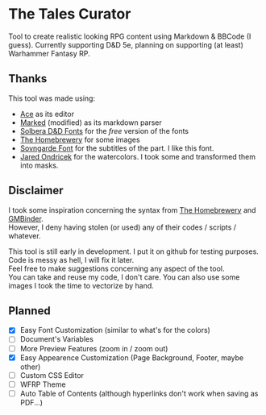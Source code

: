 # The Tales Curator
Tool to create realistic looking RPG content using Markdown & BBCode (I guess).
Currently supporting D&D 5e, planning on supporting (at least) Warhammer Fantasy RP.

## Thanks
This tool was made using:
  -  [Ace](https://github.com/ajaxorg/ace) as its editor
  -  [Marked](https://github.com/markedjs/marked) (modified) as its markdown parser
  -  [Solbera D&D Fonts](https://github.com/jonathonf/solbera-dnd-fonts) for the *free* version of the fonts
  -  [The Homebrewery](https://github.com/naturalcrit/homebrewery) for some images
  -  [Sovngarde Font](https://www.nexusmods.com/skyrimspecialedition/mods/386) for the subtitles of the part. I like this font.
  -  [Jared Ondricek](https://watercolors.giantsoup.com/) for the watercolors. I took some and transformed them into masks.


## Disclaimer
I took some inspiration concerning the syntax from [The Homebrewery](https://github.com/naturalcrit/homebrewery) and [GMBinder](https://www.gmbinder.com/).  
However, I deny having stolen (or used) any of their codes / scripts / whatever.  

This tool is still early in development. I put it on github for testing purposes. Code is messy as hell, I will fix it later.  
Feel free to make suggestions concerning any aspect of the tool.  
You can take and reuse my code, I don't care. You can also use some images I took the time to vectorize by hand.  

## Planned

- [x] Easy Font Customization (similar to what's for the colors)
- [ ] Document's Variables
- [ ] More Preview Features (zoom in / zoom out)
- [x] Easy Appearence Customization (Page Background, Footer, maybe other)
- [ ] Custom CSS Editor 
- [ ] WFRP Theme
- [ ] Auto Table of Contents (although hyperlinks don't work when saving as PDF...)

